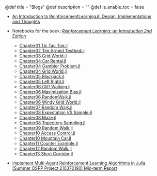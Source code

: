 @def title = "Blogs"
@def description = ""
@def is_enable_toc = false

- [An Introduction to ReinforcementLearning.jl: Design, Implementations and Thoughts](/blog/an_introduction_to_reinforcement_learning_jl_design_implementations_thoughts)

- Notebooks for the book: [*Reinforcement Learning: an Introduction 2nd
  Edition*](https://github.com/JuliaReinforcementLearning/ReinforcementLearningAnIntroduction.jl)

  - [Chapter01 Tic Tac Toe.jl](/blog/notebooks_for_reinforcement_learning_an_introduction/Chapter01_Tic_Tac_Toe.jl)
  - [Chapter02 Ten Armed Testbed.jl](/blog/notebooks_for_reinforcement_learning_an_introduction/Chapter02_Ten_Armed_Testbed.jl)
  - [Chapter03 Grid World.jl](/blog/notebooks_for_reinforcement_learning_an_introduction/Chapter03_Grid_World.jl)
  - [Chapter04 Car Rental.jl](/blog/notebooks_for_reinforcement_learning_an_introduction/Chapter04_Car_Rental.jl)
  - [Chapter04 Gambler Problem.jl](/blog/notebooks_for_reinforcement_learning_an_introduction/Chapter04_Gambler_Problem.jl)
  - [Chapter04 Grid World.jl](/blog/notebooks_for_reinforcement_learning_an_introduction/Chapter04_Grid_World.jl)
  - [Chapter05 Blackjack.jl](/blog/notebooks_for_reinforcement_learning_an_introduction/Chapter05_Blackjack.jl)
  - [Chapter05 Left Right.jl](/blog/notebooks_for_reinforcement_learning_an_introduction/Chapter05_Left_Right.jl)
  - [Chapter06 Cliff Walking.jl](/blog/notebooks_for_reinforcement_learning_an_introduction/Chapter06_Cliff_Walking.jl)
  - [Chapter06 Maximization Bias.jl](/blog/notebooks_for_reinforcement_learning_an_introduction/Chapter06_Maximization_Bias.jl)
  - [Chapter06 RandomWalk.jl](/blog/notebooks_for_reinforcement_learning_an_introduction/Chapter06_RandomWalk.jl)
  - [Chapter06 Windy Grid World.jl](/blog/notebooks_for_reinforcement_learning_an_introduction/Chapter06_Windy_Grid_World.jl)
  - [Chapter07 Random Walk.jl](/blog/notebooks_for_reinforcement_learning_an_introduction/Chapter07_Random_Walk.jl)
  - [Chapter08 Expectation VS Sample.jl](/blog/notebooks_for_reinforcement_learning_an_introduction/Chapter08_Expectation_VS_Sample.jl)
  - [Chapter08 Maze.jl](/blog/notebooks_for_reinforcement_learning_an_introduction/Chapter08_Maze.jl)
  - [Chapter08 Trajectory Sampling.jl](/blog/notebooks_for_reinforcement_learning_an_introduction/Chapter08_Trajectory_Sampling.jl)
  - [Chapter09 Random Walk.jl](/blog/notebooks_for_reinforcement_learning_an_introduction/Chapter09_Random_Walk.jl)
  - [Chapter10 Access Control.jl](/blog/notebooks_for_reinforcement_learning_an_introduction/Chapter10_Access_Control.jl)
  - [Chapter10 Mountain Car.jl](/blog/notebooks_for_reinforcement_learning_an_introduction/Chapter10_Mountain_Car.jl)
  - [Chapter11 Counter Example.jl](/blog/notebooks_for_reinforcement_learning_an_introduction/Chapter11_Counter_Example.jl)
  - [Chapter12 Random Walk.jl](/blog/notebooks_for_reinforcement_learning_an_introduction/Chapter12_Random_Walk.jl)
  - [Chapter13 Short Corridor.jl](/blog/notebooks_for_reinforcement_learning_an_introduction/Chapter13_Short_Corridor.jl)

- [Implement Multi-Agent Reinforcement Learning Algorithms in Julia (Summer OSPP Project 210370190) Mid-term Report](/blog/ospp_mid-term_report_210370190)